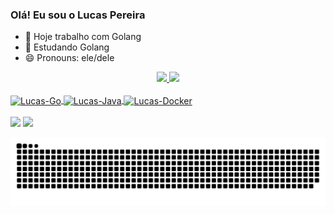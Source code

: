 ### Olá! Eu sou o Lucas Pereira

- 🔭 Hoje trabalho com Golang
- 🌱 Estudando Golang
- 😄 Pronouns: ele/dele

<div align="center">
  <a href="https://github.com/lucaspereirasilva0">
  <img height="180em" src="https://github-readme-stats.vercel.app/api?username=lucaspereirasilva0&show_icons=true&theme=dracula&include_all_commits=true&count_private=true"/>
  <img height="180em" src="https://github-readme-stats.vercel.app/api/top-langs/?username=lucaspereirasilva0&layout=compact&langs_count=7&theme=dracula"/>
</div>
  
<div style="display: inline_block"><br>
  <img align="center" alt="Lucas-Go" height="60" width="70" src="https://cdn.jsdelivr.net/gh/devicons/devicon/icons/go/go-original-wordmark.svg">
  <img align="center" alt="Lucas-Java" height="60" width="70" src="https://cdn.jsdelivr.net/gh/devicons/devicon/icons/java/java-original-wordmark.svg">
  <img align="center" alt="Lucas-Docker" height="60" width="70" src="https://cdn.jsdelivr.net/gh/devicons/devicon/icons/docker/docker-original-wordmark.svg">
</div><br>
  
<div>
   <a href="https://www.linkedin.com/in/lucas-pereira-da-silva-4725a0177/" target="_blank"><img src="https://img.shields.io/badge/LinkedIn-0077B5?style=for-the-badge&logo=linkedin&logoColor=white" target="_blank"></a>
  <a href = "mailto:lucaspereirasilva0@gmail.com"><img src="https://img.shields.io/badge/Gmail-D14836?style=for-the-badge&logo=gmail&logoColor=white" target="_blank"></a>
</div> 
  
  ![Snake animation](https://github.com/lucaspereirasilva0/lucaspereirasilva0/blob/output/github-contribution-grid-snake.svg)
